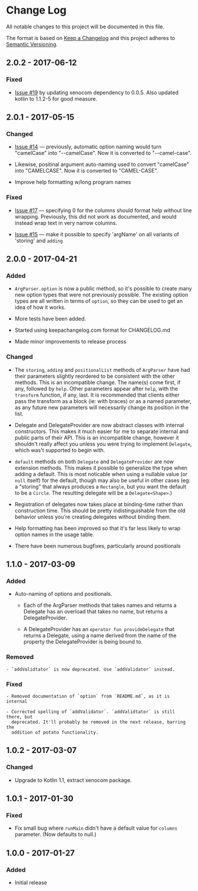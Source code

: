 # Change Log

All notable changes to this project will be documented in this file.

The format is based on [Keep a Changelog](http://keepachangelog.com/)
and this project adheres to [Semantic Versioning](http://semver.org/).

## 2.0.2 - 2017-06-12

### Fixed

- [Issue #19](https://github.com/xenomachina/kotlin-argparser/issues/19) by
  updating xenocom dependency to 0.0.5. Also updated kotlin to 1.1.2-5 for good
  measure.

## 2.0.1 - 2017-05-15

### Changed

- [Issue #14](https://github.com/xenomachina/kotlin-argparser/issues/14) —
  previously, automatic option naming would turn "camelCase" into
  "--camelCase". Now it is converted to "--camel-case".

- Likewise, positinal argument auto-naming used to convert "camelCase" into
  "CAMELCASE". Now it is converted to "CAMEL-CASE".

- Improve help formatting w/long program names

### Fixed

- [Issue #17](https://github.com/xenomachina/kotlin-argparser/issues/17) —
  specifying 0 for the columns should format help without line wrapping.
  Previously, this did not work as documented, and would instead wrap text in
  very narrow columns.

- [Issue #15](https://github.com/xenomachina/kotlin-argparser/issues/15)
  — make it possible to specify 'argName' on all variants of 'storing' and
  `adding`


## 2.0.0 - 2017-04-21

### Added

- `ArgParser.option` is now a public method, so it's possible to create many
  new option types that were not previously possible. The existing option types
  are all written in terms of `option`, so they can be used to get an idea of
  how it works.

- More tests have been added.

- Started using keepachangelog.com format for CHANGELOG.md

- Made minor improvements to release process

### Changed

- The `storing`, `adding` and `positionalList` methods of `ArgParser` have had
  their parameters slightly reordered to be consistent with the other methods.
  This is an incompatible change. The name(s) come first, if any, followed by
  `help`. Other parameters appear after `help`, with the `transform` function,
  if any, last. It is recommended that clients either pass the transform as a
  block (ie: with braces) or as a named parameter, as any future new parameters
  will necessarily change its position in the list.

- Delegate and DelegateProvider are now abstract classes with internal
  constructors. This makes it much easier for me to separate internal and
  public parts of their API. This is an incompatible change, however it
  shouldn't really affect you unless you were trying to implement `Delegate`,
  which was't supported to begin with.

- `default` methods on both `Delegate` and `DelegateProvider` are now extension
  methods.  This makes it possible to generalize the type when adding a
  default. This is most noticable when using a nullable value (or `null`
  itself) for the default, though may also be useful in other cases (eg: a
  "storing" that always produces a `Rectangle`, but you want the default to be
  a `Circle`.  The resulting delegate will be a `Delegate<Shape>`.)

- Registration of delegates now takes place at binding-time rather than
  construction time. This should be pretty indistinguishable from the old
  behavior unless you're creating delegates without binding them.

- Help formatting has been improved so that it's far less likely to wrap option
  names in the usage table.

- There have been numerous bugfixes, particularly around positionals


## 1.1.0 - 2017-03-09

### Added

- Auto-naming of options and positionals.
    - Each of the ArgParser methods that takes names and returns a Delegate<T> has
      an overload that takes no name, but returns a DelegateProvider<T>.

    - A DelegateProvider<T> has an `operator fun provideDelegate` that returns a
      Delegate<T>, using a name derived from the name of the property the
      DelegateProvider is being bound to.

### Removed

    - `addValidtator` is now deprecated. Use `addValidator` instead.

### Fixed

    - Removed documentation of `option` from `README.md`, as it is internal

    - Corrected spelling of `addValidator`. `addValidtator` is still there, but
      deprecated. It'll probably be removed in the next release, barring the
      addition of potato functionality.

## 1.0.2 - 2017-03-07

### Changed

  - Upgrade to Kotlin 1.1, extract xenocom package.

## 1.0.1 - 2017-01-30

### Fixed

  - Fix small bug where `runMain` didn't have a default value for `columns`
    parameter. (Now defaults to null.)

## 1.0.0 - 2017-01-27

### Added

  - Initial release
